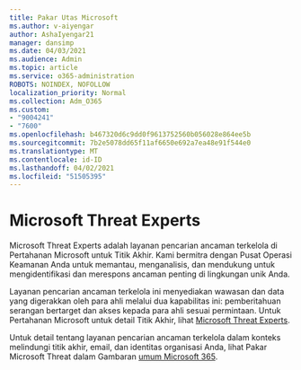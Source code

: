```yaml
---
title: Pakar Utas Microsoft
ms.author: v-aiyengar
author: AshaIyengar21
manager: dansimp
ms.date: 04/03/2021
ms.audience: Admin
ms.topic: article
ms.service: o365-administration
ROBOTS: NOINDEX, NOFOLLOW
localization_priority: Normal
ms.collection: Adm_O365
ms.custom:
- "9004241"
- "7600"
ms.openlocfilehash: b467320d6c9dd0f9613752560b056028e864ee5b
ms.sourcegitcommit: 7b2e5078dd65f11af6650e692a7ea48e91f544e0
ms.translationtype: MT
ms.contentlocale: id-ID
ms.lasthandoff: 04/02/2021
ms.locfileid: "51505395"
---
```

# <a name="microsoft-threat-experts"></a>Microsoft Threat Experts

Microsoft Threat Experts adalah layanan pencarian ancaman terkelola di Pertahanan Microsoft untuk Titik Akhir.  Kami bermitra dengan Pusat Operasi Keamanan Anda untuk memantau, menganalisis, dan mendukung untuk mengidentifikasi dan merespons ancaman penting di lingkungan unik Anda.

Layanan pencarian ancaman terkelola ini menyediakan wawasan dan data yang digerakkan oleh para ahli melalui dua kapabilitas ini: pemberitahuan serangan bertarget dan akses kepada para ahli sesuai permintaan. Untuk Pertahanan Microsoft untuk detail Titik Akhir, lihat [Microsoft Threat Experts]( https://docs.microsoft.com/microsoft-365/security/defender-endpoint/microsoft-threat-experts).

Untuk detail tentang layanan pencarian ancaman terkelola dalam konteks melindungi titik akhir, email, dan identitas organisasi Anda, lihat Pakar Microsoft Threat dalam Gambaran [umum Microsoft 365](https://docs.microsoft.com/microsoft-365/security/mtp/microsoft-threat-experts?view=o365-worldwide).